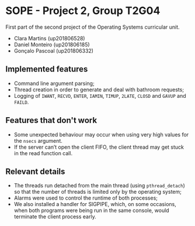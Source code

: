 # SOPE - Project 2, Group T2G04
First part of the second project of the Operating Systems curricular unit.

* Clara Martins (up201806528)
* Daniel Monteiro (up201806185)
* Gonçalo Pascoal (up201806332)

## Implemented features
* Command line argument parsing;
* Thread creation in order to generate and deal with bathroom requests;
* Logging of `IWANT`, `RECVD`, `ENTER`, `IAMIN`, `TIMUP`, `2LATE`, `CLOSD` and `GAVUP` and `FAILD`.

## Features that don't work
* Some unexpected behaviour may occur when using very high values for the `nsecs` argument.
* If the server can’t open the client FIFO, the client thread may get stuck in the read function call.

## Relevant details
* The threads run detached from the main thread (using `pthread_detach`) so that the number of threads is limited only by the operating system;
* Alarms were used to control the runtime of both processes;
* We also installed a handler for SIGPIPE, which, on some occasions, when both programs were being run in the same console, would terminate the client process early.
